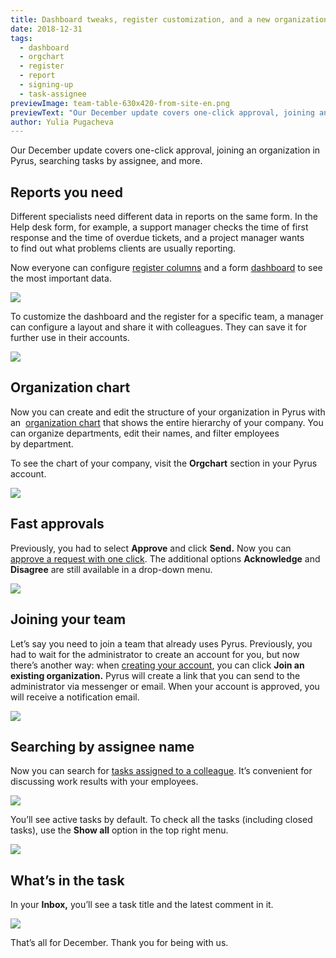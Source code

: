 ```yaml
---
title: Dashboard tweaks, register customization, and a new organization chart
date: 2018-12-31
tags:
  - dashboard
  - orgchart
  - register
  - report
  - signing-up
  - task-assignee
previewImage: team-table-630x420-from-site-en.png
previewText: "Our December update covers one-click approval, joining an organization in Pyrus, searching tasks by assignee, and more."
author: Yulia Pugacheva
---
```

Our December update covers one-click approval, joining an organization in Pyrus, searching tasks by assignee, and more.

## Reports you need

Different specialists need different data in reports on the same form. In the Help desk form, for example, a support manager checks the time of first response and the time of overdue tickets, and a project manager wants to find out what problems clients are usually reporting.

Now everyone can configure [register columns](/en/help/workflow/register#configuring-columns) and a form [dashboard](/en/help/workflow/dashboard#report-view) to see the most important data.

![](dashboard-en-move.webp)

To customize the dashboard and the register for a specific team, a manager can configure a layout and share it with colleagues. They can save it for further use in their accounts.

![](dashboard-en-share.webp)

## Organization chart

Now you can create and edit the structure of your organization in Pyrus with an  [organization chart](/en/help/administration/organization-edit#organization-structure) that shows the entire hierarchy of your company. You can organize departments, edit their names, and filter employees by department.

To see the chart of your company, visit the **Orgchart** section in your Pyrus account.

![](orgchart-en.webp)

## Fast approvals

Previously, you had to select **Approve** and click **Send.** Now you can [approve a request with one click](/en/blog/new-approval-buttons-in-forms). The additional options **Acknowledge** and **Disagree** are still available in a drop-down menu.

![](approval-en-buttons.webp)

## Joining your team

Let’s say you need to join a team that already uses Pyrus. Previously, you had to wait for the administrator to create an account for you, but now there’s another way: when [creating your account](/en/help/account-management/sign-in#new-account), you can click **Join an existing organization.** Pyrus will create a link that you can send to the administrator via messenger or email. When your account is approved, you will receive a notification email.

![](user-en-join.webp)

## Searching by assignee name

Now you can search for [tasks assigned to a colleague](/en/help/tasks/search). It’s convenient for discussing work results with your employees.

![](search-en-assignee.webp)

You’ll see active tasks by default. To check all the tasks (including closed tasks), use the **Show all** option in the top right menu.

![](tasks-en-assignee-filter.webp)

## What’s in the task

In your **Inbox,** you’ll see a task title and the latest comment in it.

![](inbox-en-comment.webp)

That’s all for December. Thank you for being with us.